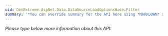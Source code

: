 ```yaml
---
uid: DevExtreme.AspNet.Data.DataSourceLoadOptionsBase.Filter
summary: '*You can override summary for the API here using *MARKDOWN* syntax'
---
```


*Please type below more information about this API:*

